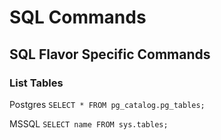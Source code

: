 # SQL Commands

## SQL Flavor Specific Commands
### List Tables

Postgres `SELECT * FROM pg_catalog.pg_tables;`

MSSQL `SELECT name FROM sys.tables;`
